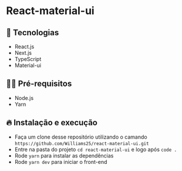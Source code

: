 # React-material-ui

## :dart: Tecnologias

- React.js
- Next.js
- TypeScript
- Material-ui

## ✋🏻 Pré-requisitos

- Node.js
- Yarn

## 🔥 Instalação e execução

- Faça um clone desse repositório utilizando o camando `https://github.com/Williams25/react-material-ui.git`
- Entre na pasta do projeto `cd react-material-ui` e logo após `code .`
- Rode `yarn` para instalar as dependências
- Rode `yarn dev` para iniciar o front-end